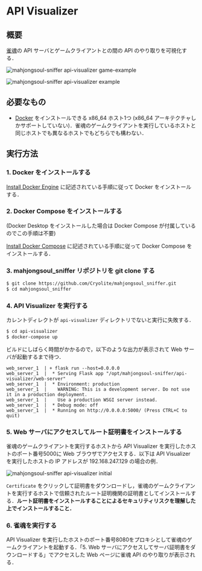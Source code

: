 # API Visualizer

## 概要

[雀魂](https://mahjongsoul.com/)の API サーバとゲームクライアントとの間の API のやり取りを可視化する．

![mahjongsoul-sniffer api-visualizer game-example](https://user-images.githubusercontent.com/180041/106376258-e9b47100-63d6-11eb-926c-ba29e2b6b816.png)

![mahjongsoul-sniffer api-visualizer example](https://user-images.githubusercontent.com/180041/106376286-2bddb280-63d7-11eb-8e35-5ad149652e9e.png)

## 必要なもの

- [Docker](https://www.docker.com/) をインストールできる x86_64 ホスト1つ (x86_64 アーキテクチャしかサポートしていない)．雀魂のゲームクライアントを実行しているホストと同じホストでも異なるホストでもどちらでも構わない．

## 実行方法

### 1. Docker をインストールする

[Install Docker Engine](https://docs.docker.com/engine/install/) に記述されている手順に従って Docker をインストールする．

### 2. Docker Compose をインストールする

(Docker Desktop をインストールした場合は Docker Compose が付属しているのでこの手順は不要)

[Install Docker Compose](https://docs.docker.com/compose/install/) に記述されている手順に従って Docker Compose をインストールする．

### 3. mahjongsoul_sniffer リポジトリを git clone する

```bash
$ git clone https://github.com/Cryolite/mahjongsoul_sniffer.git
$ cd mahjongsoul_sniffer
```

### 4. API Visualizer を実行する

カレントディレクトが `api-visualizer` ディレクトリでないと実行に失敗する．

```bash
$ cd api-visualizer
$ docker-compose up
```

ビルドにしばらく時間がかかるので，以下のような出力が表示されて Web サーバが起動するまで待つ．

```
web_server_1  | + flask run --host=0.0.0.0
web_server_1  |  * Serving Flask app "/opt/mahjongsoul-sniffer/api-visualizer/web-server"
web_server_1  |  * Environment: production
web_server_1  |    WARNING: This is a development server. Do not use it in a production deployment.
web_server_1  |    Use a production WSGI server instead.
web_server_1  |  * Debug mode: off
web_server_1  |  * Running on http://0.0.0.0:5000/ (Press CTRL+C to quit)
```

### 5. Web サーバにアクセスしてルート証明書をインストールする

雀魂のゲームクライアントを実行するホストから API Visualizer を実行したホストのポート番号5000に Web ブラウザでアクセスする．以下は API Visualizer を実行したホストの IP アドレスが 192.168.247.129 の場合の例．

![mahjongsoul-sniffer api-visualizer initial](https://user-images.githubusercontent.com/180041/106376020-950ff680-63d4-11eb-8df4-2145bbc54475.png)

`Certificate` をクリックして証明書をダウンロードし，雀魂のゲームクライアントを実行するホストで信頼されたルート証明機関の証明書としてインストールする．**ルート証明書をインストールすることによるセキュリティリスクを理解した上でインストールすること．**

### 6. 雀魂を実行する

API Visualizer を実行したホストのポート番号8080をプロキシとして雀魂のゲームクライアントを起動する．「5. Web サーバにアクセスしてサーバ証明書をダウンロードする」でアクセスした Web ページに雀魂 API のやり取りが表示される．
